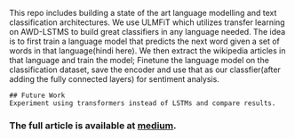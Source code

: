 This repo includes building a state of the art language modelling and
text classification architectures. We use ULMFiT which utilizes transfer learning on
AWD-LSTMS to build great classifiers in any language needed. The idea is to first train a language model
that predicts the next word given a set of words in that language(hindi here). We then extract the wikipedia articles
in that language and train the model; Finetune the language model on the classification dataset, save the encoder
and use that as our classfier(after adding the fully connected layers) for sentiment analysis.  


    ## Future Work
    Experiment using transformers instead of LSTMs and compare results.  
    

### The full article is available at [medium]().  
